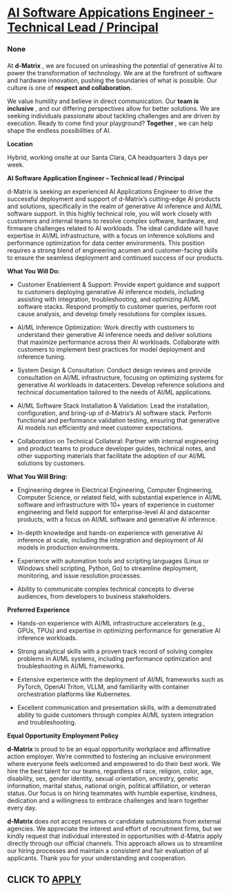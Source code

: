 # [AI Software Appications Engineer - Technical Lead / Principal](https://www.remotewlb.com/apply/ai-software-appications-engineer-technical-lead-principal)  
### None  
####  

At **d-Matrix** , we are focused on unleashing the potential of generative AI to power the transformation of technology. We are at the forefront of software and hardware innovation, pushing the boundaries of what is possible. Our culture is one of **respect and collaboration.**

We value humility and believe in direct communication. Our **team is inclusive** , and our differing perspectives allow for better solutions. We are seeking individuals passionate about tackling challenges and are driven by execution. Ready to come find your playground? **Together** , we can help shape the endless possibilities of AI.

**Location**

Hybrid, working onsite at our Santa Clara, CA headquarters 3 days per week.

 **AI Software Application Engineer – Technical lead / Principal**

d-Matrix is seeking an experienced AI Applications Engineer to drive the successful deployment and support of d-Matrix’s cutting-edge AI products and solutions, specifically in the realm of generative AI inference and AI/ML software support. In this highly technical role, you will work closely with customers and internal teams to resolve complex software, hardware, and firmware challenges related to AI workloads. The ideal candidate will have expertise in AI/ML infrastructure, with a focus on inference solutions and performance optimization for data center environments. This position requires a strong blend of engineering acumen and customer-facing skills to ensure the seamless deployment and continued success of our products.

 **What You Will Do:**

  * Customer Enablement & Support: Provide expert guidance and support to customers deploying generative AI inference models, including assisting with integration, troubleshooting, and optimizing AI/ML software stacks. Respond promptly to customer queries, perform root cause analysis, and develop timely resolutions for complex issues.

  * AI/ML Inference Optimization: Work directly with customers to understand their generative AI inference needs and deliver solutions that maximize performance across their AI workloads. Collaborate with customers to implement best practices for model deployment and inference tuning.

  * System Design & Consultation: Conduct design reviews and provide consultation on AI/ML infrastructure, focusing on optimizing systems for generative AI workloads in datacenters. Develop reference solutions and technical documentation tailored to the needs of AI/ML applications.

  * AI/ML Software Stack Installation & Validation: Lead the installation, configuration, and bring-up of d-Matrix’s AI software stack. Perform functional and performance validation testing, ensuring that generative AI models run efficiently and meet customer expectations.

  * Collaboration on Technical Collateral: Partner with internal engineering and product teams to produce developer guides, technical notes, and other supporting materials that facilitate the adoption of our AI/ML solutions by customers.

 **What You Will Bring:**

  * Engineering degree in Electrical Engineering, Computer Engineering, Computer Science, or related field, with substantial experience in AI/ML software and infrastructure with 10+ years of experience in customer engineering and field support for enterprise-level AI and datacenter products, with a focus on AI/ML software and generative AI inference.

  * In-depth knowledge and hands-on experience with generative AI inference at scale, including the integration and deployment of AI models in production environments.

  * Experience with automation tools and scripting languages (Linux or Windows shell scripting, Python, Go) to streamline deployment, monitoring, and issue resolution processes.

  * Ability to communicate complex technical concepts to diverse audiences, from developers to business stakeholders.

 **Preferred Experience**

  * Hands-on experience with AI/ML infrastructure accelerators (e.g., GPUs, TPUs) and expertise in optimizing performance for generative AI inference workloads.

  * Strong analytical skills with a proven track record of solving complex problems in AI/ML systems, including performance optimization and troubleshooting in AI/ML frameworks.

  * Extensive experience with the deployment of AI/ML frameworks such as PyTorch, OpenAI Triton, VLLM, and familiarity with container orchestration platforms like Kubernetes.

  * Excellent communication and presentation skills, with a demonstrated ability to guide customers through complex AI/ML system integration and troubleshooting.

 **Equal Opportunity Employment Policy**

 **d-Matrix** is proud to be an equal opportunity workplace and affirmative action employer. We’re committed to fostering an inclusive environment where everyone feels welcomed and empowered to do their best work. We hire the best talent for our teams, regardless of race, religion, color, age, disability, sex, gender identity, sexual orientation, ancestry, genetic information, marital status, national origin, political affiliation, or veteran status. Our focus is on hiring teammates with humble expertise, kindness, dedication and a willingness to embrace challenges and learn together every day.

 **d-Matrix** does not accept resumes or candidate submissions from external agencies. We appreciate the interest and effort of recruitment firms, but we kindly request that individual interested in opportunities with d-Matrix apply directly through our official channels. This approach allows us to streamline our hiring processes and maintain a consistent and fair evaluation of al applicants. Thank you for your understanding and cooperation.

  
## CLICK TO [APPLY](https://www.remotewlb.com/apply/ai-software-appications-engineer-technical-lead-principal)

